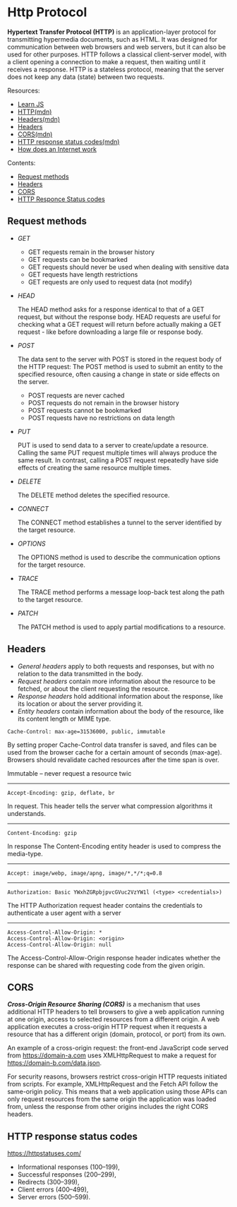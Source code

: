 # Http Protocol
__Hypertext Transfer Protocol (HTTP)__ is an application-layer protocol for transmitting hypermedia documents, such as HTML. 
It was designed for communication between web browsers and web servers,
 but it can also be used for other purposes. 
 HTTP follows a classical client-server model, with a client opening a connection to make a request, 
 then waiting until it receives a response. HTTP is a stateless protocol,
  meaning that the server does not keep any data (state) between two requests. 

Resources: 
* [Learn JS](https://javascript.info/network)
* [HTTP(mdn)](https://developer.mozilla.org/en-US/docs/Web/HTTP)
* [Headers(mdn)](https://developer.mozilla.org/en-US/docs/Web/HTTP/Headers)
* [Headers](https://www.twilio.com/blog/a-http-headers-for-the-responsible-developer)
* [CORS(mdn)](https://developer.mozilla.org/en-US/docs/Web/HTTP/CORS)
* [HTTP response status codes(mdn)](https://developer.mozilla.org/en-US/docs/Web/HTTP/Status)
* [How does an Internet work](https://developer.mozilla.org/en-US/docs/Learn/Common_questions/How_does_the_Internet_work)

Сontents:
* [Request methods](https://github.com/purumvisum/interview/blob/master/theoretical-basis/http.md#request-methods )
* [Headers](https://github.com/purumvisum/interview/blob/master/theoretical-basis/http.md#headers)
* [CORS](https://github.com/purumvisum/interview/blob/master/theoretical-basis/http.md#CORS)
* [HTTP Responce Status codes](https://github.com/purumvisum/interview/blob/master/theoretical-basis/http.md#http-response-status-codes)

## Request methods 
* *GET*
    * GET requests remain in the browser history
    * GET requests can be bookmarked
    * GET requests should never be used when dealing with sensitive data
    * GET requests have length restrictions
    * GET requests are only used to request data (not modify)
    
* *HEAD*

    The HEAD method asks for a response identical to that of a GET request, 
    but without the response body.
    HEAD requests are useful for checking what a GET request will return before actually making 
    a GET request - like before downloading a large file or response body.
* *POST* 

    The data sent to the server with POST is stored in the request body of the HTTP request:
    The POST method is used to submit an entity to the specified resource, 
    often causing a change in state or side effects on the server.
    
    * POST requests are never cached
    * POST requests do not remain in the browser history
    * POST requests cannot be bookmarked
    * POST requests have no restrictions on data length
* *PUT*

    PUT is used to send data to a server to create/update a resource.
    Calling the same PUT request multiple times will always produce the same result. In contrast, 
    calling a POST request repeatedly have side effects of creating the same resource multiple times.
* *DELETE*

    The DELETE method deletes the specified resource.
* *CONNECT*

    The CONNECT method establishes a tunnel to the server identified by the target resource.
* *OPTIONS*

    The OPTIONS method is used to describe the communication options for the target resource.
* *TRACE*

    The TRACE method performs a message loop-back test along the path to the target resource.
* *PATCH*

    The PATCH method is used to apply partial modifications to a resource.
    
    
## Headers

* *General headers*
     apply to both requests and responses, but with no relation to the data transmitted in the body.
* *Request headers*
     contain more information about the resource to be fetched, or about the client requesting the resource.
* *Response headers*
     hold additional information about the response, like its location or about the server providing it.
* *Entity headers*
     contain information about the body of the resource, like its content length or MIME type.
     
   
```
Cache-Control: max-age=31536000, public, immutable
```
By setting proper Cache-Control data transfer is saved, and files can be used from 
the browser cache for a certain amount of seconds (max-age). Browsers should revalidate 
cached resources after the time span is over.

Immutable – never request a resource twic

---

```
Accept-Encoding: gzip, deflate, br
``` 
In request.
This header tells the server what compression algorithms it understands. 

---
```
Content-Encoding: gzip
```
In response
The Content-Encoding entity header is used to compress the media-type. 

---
```
Accept: image/webp, image/apng, image/*,*/*;q=0.8
```

---
``` 
Authorization: Basic YWxhZGRpbjpvcGVuc2VzYW1l (<type> <credentials>)
``` 
The HTTP Authorization request header contains the credentials to authenticate a user agent with a server

---
``` 
Access-Control-Allow-Origin: *
Access-Control-Allow-Origin: <origin>
Access-Control-Allow-Origin: null
``` 
The Access-Control-Allow-Origin response header indicates whether the response can be shared with requesting code from the given origin.

## CORS
__*Cross-Origin Resource Sharing (CORS)*__  is a mechanism that uses additional HTTP headers to tell browsers
 to give a web application running at one origin, access to selected resources from a different origin.
  A web application executes a cross-origin HTTP request when it requests a resource that has a 
  different origin (domain, protocol, or port) from its own.

An example of a cross-origin request: the front-end JavaScript code served from 
https://domain-a.com uses XMLHttpRequest to make a request for https://domain-b.com/data.json.

For security reasons, browsers restrict cross-origin HTTP requests initiated from scripts. 
For example, XMLHttpRequest and the Fetch API follow the same-origin policy. This means that a web 
application using those APIs can only request resources from the same origin the application was loaded 
from, unless the response from other origins includes the right CORS headers.

## HTTP response status codes

https://httpstatuses.com/ 

* Informational responses (100–199),
* Successful responses (200–299),
* Redirects (300–399),
* Client errors (400–499),
* Server errors (500–599).
